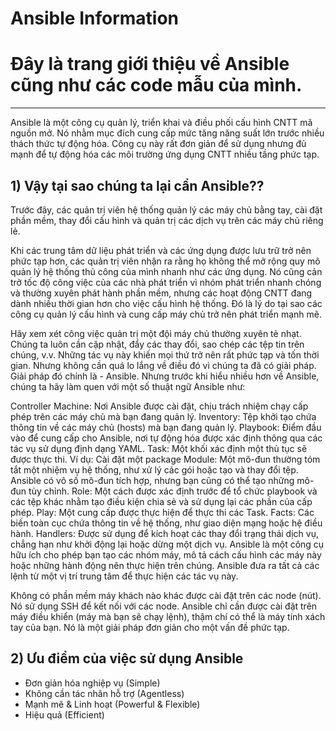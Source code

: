 # Ansible Information

# Đây là trang giới thiệu về Ansible cũng như các code mẫu của mình.
----

Ansible là một công cụ quản lý, triển khai và điều phối cấu hình CNTT mã nguồn mở. Nó nhằm mục đích cung cấp mức tăng năng suất lớn trước nhiều thách thức tự động hóa. Công cụ này rất đơn giản để sử dụng nhưng đủ mạnh để tự động hóa các môi trường ứng dụng CNTT nhiều tầng phức tạp.

## 1) Vậy tại sao chúng ta lại cần Ansible??

Trước đây, các quản trị viên hệ thống quản lý các máy chủ bằng tay, cài đặt phần mềm, thay đổi cấu hình và quản trị các dịch vụ trên các máy chủ riêng lẻ.

Khi các trung tâm dữ liệu phát triển và các ứng dụng được lưu trữ trở nên phức tạp hơn, các quản trị viên nhận ra rằng họ không thể mở rộng quy mô quản lý hệ thống thủ công của mình nhanh như các ứng dụng. Nó cũng cản trở tốc độ công việc của các nhà phát triển vì nhóm phát triển nhanh chóng và thường xuyên phát hành phần mềm, nhưng các hoạt động CNTT đang dành nhiều thời gian hơn cho việc cấu hình hệ thống. Đó là lý do tại sao các công cụ quản lý cấu hình và cung cấp máy chủ trở nên phát triển mạnh mẽ.

Hãy xem xét công việc quản trị một đội máy chủ thường xuyên tẻ nhạt. Chúng ta luôn cần cập nhật, đẩy các thay đổi, sao chép các tệp tin trên chúng, v.v. Những tác vụ này khiến mọi thứ trở nên rất phức tạp và tốn thời gian. Nhưng không cần quá lo lắng về điều đó vì chúng ta đã có giải pháp. Giải pháp đó chính là - Ansible. Nhưng trước khi hiểu nhiều hơn về Ansible, chúng ta hãy làm quen với một số thuật ngữ Ansible như:

Controller Machine: Nơi Ansible được cài đặt, chịu trách nhiệm chạy cấp phép trên các máy chủ mà bạn đang quản lý.
Inventory: Tệp khởi tạo chứa thông tin về các máy chủ (hosts) mà bạn đang quản lý.
Playbook: Điểm đầu vào để cung cấp cho Ansible, nơi tự động hóa được xác định thông qua các tác vụ sử dụng định dạng YAML.
Task: Một khối xác định một thủ tục sẽ được thực thi. Ví dụ: Cài đặt một package
Module: Một mô-đun thường tóm tắt một nhiệm vụ hệ thống, như xử lý các gói hoặc tạo và thay đổi tệp. Ansible có vô số mô-đun tích hợp, nhưng bạn cũng có thể tạo những mô-đun tùy chỉnh.
Role: Một cách được xác định trước để tổ chức playbook và các tệp khác nhằm tạo điều kiện chia sẻ và sử dụng lại các phần của cấp phép.
Play: Một cung cấp được thực hiện để thực thi các Task.
Facts: Các biến toàn cục chứa thông tin về hệ thống, như giao diện mạng hoặc hệ điều hành.
Handlers: Được sử dụng để kích hoạt các thay đổi trạng thái dịch vụ, chẳng hạn như khởi động lại hoặc dừng một dịch vụ.
Ansible là một công cụ hữu ích cho phép bạn tạo các nhóm máy, mô tả cách cấu hình các máy này hoặc những hành động nên thực hiện trên chúng. Ansible đưa ra tất cả các lệnh từ một vị trí trung tâm để thực hiện các tác vụ này.

Không có phần mềm máy khách nào khác được cài đặt trên các node (nút). Nó sử dụng SSH để kết nối với các node. Ansible chỉ cần được cài đặt trên máy điều khiển (máy mà bạn sẽ chạy lệnh), thậm chí có thể là máy tính xách tay của bạn. Nó là một giải pháp đơn giản cho một vấn đề phức tạp.

## 2) Ưu điểm của việc sử dụng Ansible

- Đơn giản hóa nghiệp vụ (Simple)
- Không cần tác nhân hỗ trợ (Agentless)
- Mạnh mẽ & Linh hoạt (Powerful & Flexible)
- Hiệu quả (Efficient)
